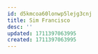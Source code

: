 ```yaml
---
id: d5kmcoa60lonwp5lejg3cnj
title: Sim Francisco
desc: ''
updated: 1711397063995
created: 1711397063995
---
```

